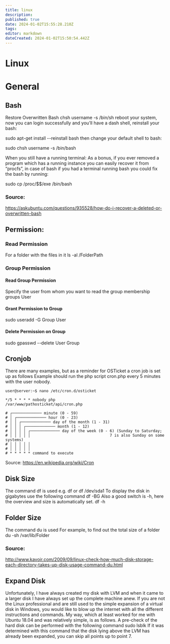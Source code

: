 ```yaml
---
title: linux
description: 
published: true
date: 2024-01-02T15:55:28.210Z
tags: 
editor: markdown
dateCreated: 2024-01-02T15:50:54.442Z
---
```


# Linux
# General
## Bash
Restore Overwritten Bash
chsh username -s /bin/sh reboot your system, now you can login successfully and you’ll have a dash shell, reinstall your bash:

sudo apt-get install --reinstall bash then change your default shell to bash:

sudo chsh username -s /bin/bash

When you still have a running terminal: As a bonus, if you ever removed a program which has a running instance you can easily recover it from “procfs”, in case of bash if you had a terminal running bash you could fix the bash by running:

sudo cp /proc/$$/exe /bin/bash

### Source:
https://askubuntu.com/questions/935528/how-do-i-recover-a-deleted-or-overwritten-bash

## Permission:
### Read Permission
For a folder with the files in it
ls -al /FolderPath

### Group Permission
#### Read Group Permission
Specify the user from whom you want to read the group membership
groups User

#### Grant Permission to Group
sudo useradd -G Group User

#### Delete Permission on Group
sudo gpasswd --delete User Group

## Cronjob
There are many examples, but as a reminder for OSTicket a cron job is set up as follows
Example should run the php script cron.php every 5 minutes with the user nobody.
```
user@server:~$ nano /etc/cron.d/osticket 

*/5 * * * * nobody php
/var/www/pathosticket/api/cron.php
```

```
# ┌───────────── minute (0 - 59)
# │ ┌───────────── hour (0 - 23)
# │ │ ┌───────────── day of the month (1 - 31)
# │ │ │ ┌───────────── month (1 - 12)
# │ │ │ │ ┌───────────── day of the week (0 - 6) (Sunday to Saturday;
# │ │ │ │ │                                   7 is also Sunday on some systems)
# │ │ │ │ │
# │ │ │ │ │
# * * * * * command to execute
```

<span class=“mw-headline” id=“bkmrk-quelle%3A-3”>Source:</span>
<a class="external free" href="https://en.wikipedia.org/wiki/Cron" rel="nofollow">https://en.wikipedia.org/wiki/Cron</a>

## Disk Size
The command df is used
e.g. df or df /dev/sda1
To display the disk in gigabytes use the following command
df -BG
Also a good switch is -h, here the overview and size is automatically set.
df -h

## Folder Size
The command du is used
For example, to find out the total size of a folder
du -sh /var/lib/Folder

### Source:
http://www.kavoir.com/2009/09/linux-check-how-much-disk-storage-each-directory-takes-up-disk-usage-command-du.html

## Expand Disk
Unfortunately, I have always created my disk with LVM and when it came to a larger disk I have always set up the complete machine anew.
If you are not the Linux professional and are still used to the simple expansion of a virtual disk in Windows, you would like to blow up the internet with all the different instructions and commands.
My way, which at least worked for me with Ubuntu 18.04 and was relatively simple, is as follows.
A pre-check of the hard disk can be performed with the following command sudo lsblk
If it was determined with this command that the disk lying above the LVM has already been expanded, you can skip all points up to point 7.
